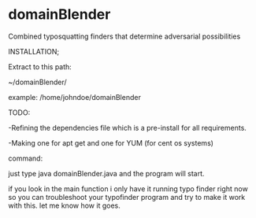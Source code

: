 # domainBlender
Combined typosquatting finders that determine adversarial possibilities 

INSTALLATION;

Extract to this path:

~/domainBlender/

example:      /home/johndoe/domainBlender

TODO:

-Refining the dependencies file which is a pre-install for all requirements.

-Making one for apt get and one for YUM (for cent os systems)


command:

just type java domainBlender.java and the program will start.

if you look in the main function i only have it running typo finder right now so you can troubleshoot your typofinder program and try to make it work with this.
let me know how it goes.


